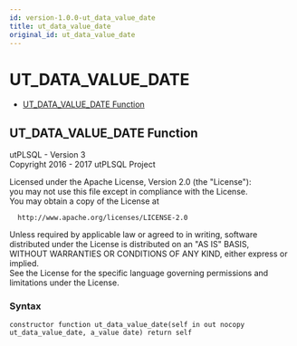 ```yaml
---
id: version-1.0.0-ut_data_value_date
title: ut_data_value_date
original_id: ut_data_value_date
---
```


# UT_DATA_VALUE_DATE






- [UT_DATA_VALUE_DATE Function](#ut_data_value_date)












 
## UT_DATA_VALUE_DATE Function<a name="ut_data_value_date"></a>


<p>
<p>utPLSQL - Version 3<br />  Copyright 2016 - 2017 utPLSQL Project</p><p>  Licensed under the Apache License, Version 2.0 (the &quot;License&quot;):<br />  you may not use this file except in compliance with the License.<br />  You may obtain a copy of the License at</p><pre><code>  http://www.apache.org/licenses/LICENSE-2.0</code></pre><p>  Unless required by applicable law or agreed to in writing, software<br />  distributed under the License is distributed on an &quot;AS IS&quot; BASIS,<br />  WITHOUT WARRANTIES OR CONDITIONS OF ANY KIND, either express or implied.<br />  See the License for the specific language governing permissions and<br />  limitations under the License.</p>
</p>

### Syntax
```plsql
constructor function ut_data_value_date(self in out nocopy ut_data_value_date, a_value date) return self
```

 





 
